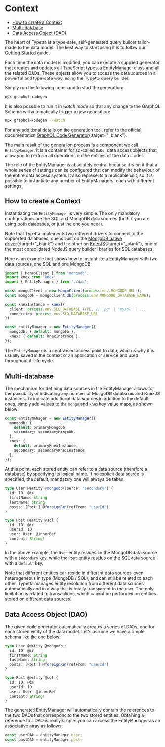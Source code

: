 # Context

  - [How to create a Context](#how-to-create-a-context)
  - [Multi-database](#multi-database)
  - [Data Access Object (DAO)](#data-access-object-dao)


The heart of Typetta is a type-safe, self-generated query builder tailor-made to the data model. The best way to start using it is to follow our [Getting Started](../overview/getting-started) guide.

Each time the data model is modified, you can execute a supplied generator that creates and updates all TypeScript types, a EntityManager class and all the related DAOs. These objects allow you to access the data sources in a powerful and type-safe way, using the Typetta query builder.

Simply run the following command to start the generation:

```bash
npx graphql-codegen
```

It is also possible to run it in *watch mode* so that any change to the GraphQL Schema will automatically trigger a new generation:

```bash
npx graphql-codegen --watch
```

For any additional details on the generation tool, refer to the official documentation [GraphQL Code Generator](https://www.graphql-code-generator.com/docs/getting-started){:target="_blank"}.

The main result of the generation process is a component we call `EntityManager`. It is a container for so-called `DAOs`, data access objects that allow you to perform all operations on the entities of the data model.

The role of the EntityManager is absolutely central because it is on it that a whole series of settings can be configured that can modify the behaviour of the entire data access system. It also represents a replicable unit, so it is possible to instantiate any number of EntityManagers, each with different settings.

## How to create a Context

Instantiating the `EntityManager` is very simple. The only mandatory configurations are the SQL and MongoDB data sources (both if you are using both databases, or just the one you need).

Note that Typetta implements two different drivers to connect to the supported databases, one is built on the [MongoDB native driver](https://docs.mongodb.com/drivers/node/current/){:target="_blank"} and the other on [KnexJS](https://knexjs.org/){:target="_blank"}, one of the most consolidated NodeJS query builder libraries for SQL databases.

Here is an example that shows how to instantiate a EntityManager with two data sources, one SQL and one MongoDB:

```typescript
import { MongoClient } from 'mongodb';
import knex from 'knex'
import { EntityManager } from './dao';

const mongoClient = new MongoClient(process.env.MONGODB_URL!);
const mongoDb = mongoClient.db(process.env.MONGODB_DATABASE_NAME);

const knexInstance = knex({
  client: process.env.SLQ_DATABASE_TYPE, // 'pg' | 'mysql' | ...
  connection: process.env.SLQ_DATABASE_URL
})

const entityManager = new EntityManager({
  mongodb: { default: mongoDb },
  knex: { default: knexInstance },
});
```

The `EntityManager` is a centralised access point to data, which is why it is usually saved in the context of an application or service and used throughout its life cycle.

## Multi-database

The mechanism for defining data sources in the EntityManager allows for the possibility of indicating any number of MongoDB databases and KnexJS instances. To indicate additional data sources in addition to the default ones, simply add values to the `mongo` and `knex` key value maps, as shown below:

```typescript
const entityManager = new EntityManager({
  mongodb: {
    default: primaryMongoDb,
    secondary: secondaryMongoDb,
  },
  knex: {
    default: primaryKnexInstance,
    secondary: secondaryKnexInstance
  },
});
```

At this point, each stored entity can refer to a data source (therefore a database) by specifying its logical name. If no explicit data source is specified, the default, mandatory one will always be taken.

```typescript
type User @entity @mongodb(source: "secondary") {
  id: ID! @id
  firstName: String
  lastName: String
  posts: [Post!] @foreignRef(refFrom: "userId")
}

type Post @entity @sql {
  id: ID! @id
  userId: ID!
  user: User! @innerRef
  content: String!
}
```

In the above example, the `User` entity resides on the MongoDB data source with a `secondary` key, while the `Post` entity resides on the SQL data source with a `default` key.

Note that different entities can reside in different data sources, even heterogeneous in type (MongoDB / SQL), and can still be related to each other. Typetta manages entity resolution from different data sources automatically and in a way that is totally transparent to the user. The only limitation is related to transactions, which cannot be performed on entities stored on different data sources.

## Data Access Object (DAO)

The given code generator automatically creates a series of DAOs, one for each stored entity of the data model. Let's assume we have a simple schema like the one below:

```typescript
type User @entity @mongodb {
  id: ID! @id
  firstName: String
  lastName: String
  posts: [Post!] @foreignRef(refFrom: "userId")
}

type Post @entity @sql {
  id: ID! @id
  userId: ID!
  user: User! @innerRef
  content: String!
}
```

The generated EntityManager will automatically contain the references to the two DAOs that correspond to the two stored entities. Obtaining a reference to a DAO is really simple: you can access the EntityManager as an associative array as follows:

```typescript
const userDAO = entityManager.user;
const postDAO = entityManager.post;
```
